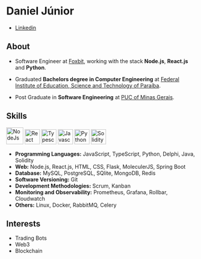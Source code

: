 # Daniel Júnior

- [Linkedin](https://www.linkedin.com/in/danielssjunior)<br />


## About

- Software Engineer at <a href="https://foxbit.com.br/">Foxbit</a>, working with the stack **Node.js**, **React.js** and **Python**.

- Graduated **Bachelors degree in Computer Engineering** at <a href="https://www.ifpb.edu.br/en">Federal Institute of Education, Science and Technology of Paraíba</a>.

- Post Graduate in **Software Engineering** at <a href="https://www.pucminas.br/destaques/Paginas/default.aspx">PUC of Minas Gerais</a>.

## Skills
<p align="left">
  <img src="https://cdn.worldvectorlogo.com/logos/nodejs-1.svg" alt="NodeJs" title="NodeJs" height="45" /> 
  <img src="https://cdn.worldvectorlogo.com/logos/react-2.svg" alt="React" title="React" width="40" 
  height="40" /> 
  <img src="https://cdn.worldvectorlogo.com/logos/typescript.svg" alt="Typescript" title="Typescript" width="40" height="40" /> 
  <img src="https://cdn.worldvectorlogo.com/logos/logo-javascript.svg" alt="Javascript" title="Javascript" width="40" height="40" /> 
    <img src="https://cdn.worldvectorlogo.com/logos/python-5.svg" alt="Python" title="Python" width="40" 
  height="40" />
  <img src="https://cdn.worldvectorlogo.com/logos/solidity.svg" alt="Solidity" title="Solidity" width="40" 
  height="40" /> 
</p>

- **Programming Languages:** JavaScript, TypeScript, Python, Delphi, Java, Solidity
- **Web:**  Node.js, React.js, HTML, CSS, Flask, MoleculerJS, Spring Boot
- **Database:** MySQL, PostgreSQL, SQlite, MongoDB, Redis
- **Software Versioning:** Git
- **Development Methodologies:** Scrum, Kanban
- **Monitoring and Observability:** Prometheus, Grafana, Rollbar, Cloudwatch
- **Others:** Linux, Docker, RabbitMQ, Celery



## Interests

- Trading Bots
- Web3
- Blockchain
